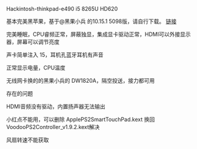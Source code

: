 Hackintosh-thinkpad-e490 i5 8265U HD620

  基本完美黑苹果，基于@黑果小兵 的10.15.1 5098版，请自行下载。 [链接](https://blog.daliansky.net/macOS-Catalina-10.15.1-19B88-Release-version-with-Clover-5098-original-image-Double-EFI-Version.html)

  完美睡眠，CPU睿频正常，屏蔽独显，集成显卡驱动正常，HDMI可以外接显示器，屏幕可以调节亮度
  
  声卡简单注入 15，耳机孔蓝牙耳机有声音
  
  正常显示电量，CPU温度
  
  无线网卡换的的黑果小兵的 DW1820A，隔空投送，接力都可用

存在的问题

  HDMI音频没有驱动，内置扬声器无法输出

  小红点不能用，可以删除 ApplePS2SmartTouchPad.kext 换回 VoodooPS2Controller_v1.9.2.kext解决

  风扇转速不能获取

